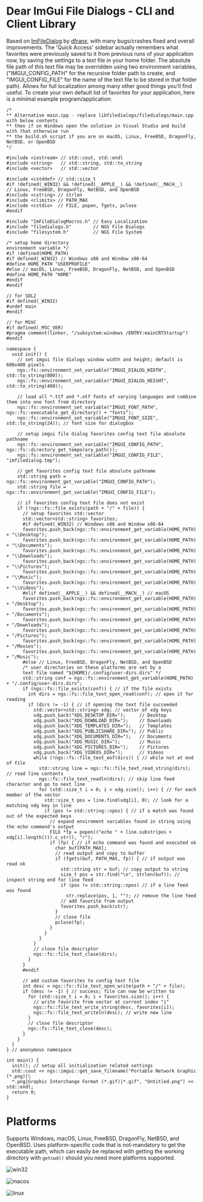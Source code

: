 # Dear ImGui File Dialogs - CLI and Client Library

Based on [ImFileDialog](https://github.com/dfranx/ImFileDialog) by [dfranx](https://github.com/dfranx), with many bugs/crashes fixed and overall improvements. The 'Quick Access' sidebar actually remembers what favorites were previously saved to it from previous runs of your application now, by saving the settings to a text file in your home folder. The absolute file path of this text file may be overridden using two environment variables, ("IMGUI_CONFIG_PATH" for the recursive folder path to create, and "IMGUI_CONFIG_FILE" for the name of the text file to be stored in that folder path). Allows for full localization among many other good things you'll find useful. To create your own default list of favorites for your application, here is a minimal example program/application:

```
/*
** Alternative main.cpp - replace libfiledialogs/filedialogs/main.cpp with below contents
** then if on Windows open the solution in Visual Studio and build with that otherwise run 
** the build.sh script if you are on macOS, Linux, FreeBSD, DragonFly, NetBSD, or OpenBSD
*/

#include <iostream> // std::cout, std::endl
#include <string>   // std::string, std::to_string
#include <vector>   // std::vector

#include <cstddef> // std::size_t
#if !defined(_WIN32) && !defined(__APPLE__) && !defined(__MACH__)
// Linux, FreeBSD, DragonFly, NetBSD, and OpenBSD
#include <cstring> // strlen
#include <climits> // PATH_MAX
#include <cstdio>  // FILE, popen, fgets, pclose
#endif

#include "ImFileDialogMacros.h" // Easy Localization
#include "filedialogs.h"        // NGS File Dialogs
#include "filesystem.h"         // NGS File System

/* setup home directory 
environment variable */
#if !defined(HOME_PATH)
#if defined(_WIN32) // Windows x86 and Window x86-64
#define HOME_PATH "USERPROFILE"
#else // macOS, Linux, FreeBSD, DragonFly, NetBSD, and OpenBSD
#define HOME_PATH "HOME"
#endif
#endif

// for SDL2
#if defined(_WIN32)
#undef main
#endif

// for MSVC
#if defined(_MSC_VER)
#pragma comment(linker, "/subsystem:windows /ENTRY:mainCRTStartup")
#endif

namespace {
  void init() {
    // set imgui file dialogs window width and height; default is 600x400 pixels
    ngs::fs::environment_set_variable("IMGUI_DIALOG_WIDTH", std::to_string(800));
    ngs::fs::environment_set_variable("IMGUI_DIALOG_HEIGHT", std::to_string(400));
    
    // load all *.ttf and *.otf fonts of varying languages and combine them into one font from directory
    ngs::fs::environment_set_variable("IMGUI_FONT_PATH", ngs::fs::executable_get_directory() + "fonts");
    ngs::fs::environment_set_variable("IMGUI_FONT_SIZE", std::to_string(24)); // font size for dialogbox

    // setup imgui file dialog favorites config text file absolute pathname
    ngs::fs::environment_set_variable("IMGUI_CONFIG_PATH", ngs::fs::directory_get_temporary_path());
    ngs::fs::environment_set_variable("IMGUI_CONFIG_FILE", "imfiledialog.tmp");
    
    // get favorites config text file absolute pathname
    std::string path = ngs::fs::environment_get_variable("IMGUI_CONFIG_PATH");
    std::string file = ngs::fs::environment_get_variable("IMGUI_CONFIG_FILE");
    
    // if favorites config text file does not exist
    if (!ngs::fs::file_exists(path + "/" + file)) {
      // setup favorites std::vector
      std::vector<std::string> favorites;
      #if defined(_WIN32) // Windows x86 and Window x86-64
      favorites.push_back(ngs::fs::environment_get_variable(HOME_PATH) + "\\Desktop");
      favorites.push_back(ngs::fs::environment_get_variable(HOME_PATH) + "\\Documents");
      favorites.push_back(ngs::fs::environment_get_variable(HOME_PATH) + "\\Downloads");
      favorites.push_back(ngs::fs::environment_get_variable(HOME_PATH) + "\\Pictures");
      favorites.push_back(ngs::fs::environment_get_variable(HOME_PATH) + "\\Music");
      favorites.push_back(ngs::fs::environment_get_variable(HOME_PATH) + "\\Videos");
      #elif defined(__APPLE__) && defined(__MACH__) // macOS
      favorites.push_back(ngs::fs::environment_get_variable(HOME_PATH) + "/Desktop");
      favorites.push_back(ngs::fs::environment_get_variable(HOME_PATH) + "/Documents");
      favorites.push_back(ngs::fs::environment_get_variable(HOME_PATH) + "/Downloads");
      favorites.push_back(ngs::fs::environment_get_variable(HOME_PATH) + "/Pictures");
      favorites.push_back(ngs::fs::environment_get_variable(HOME_PATH) + "/Movies");
      favorites.push_back(ngs::fs::environment_get_variable(HOME_PATH) + "/Music");
      #else // Linux, FreeBSD, DragonFly, NetBSD, and OpenBSD
      /* user directories on these platforms are set by a 
      text file named "${HOME}/.config/user-dirs.dirs" */
      std::string conf = ngs::fs::environment_get_variable(HOME_PATH) + "/.config/user-dirs.dirs";
      if (ngs::fs::file_exists(conf)) { // if the file exists
        int dirs = ngs::fs::file_text_open_read(conf); // open it for reading
        if (dirs != -1) { // if opening the text file succeeded
          std::vector<std::string> xdg; // vector of xdg keys
          xdg.push_back("XDG_DESKTOP_DIR=");     // Desktop
          xdg.push_back("XDG_DOWNLOAD_DIR=");    // Downloads
          xdg.push_back("XDG_TEMPLATES_DIR=");   // Templates
          xdg.push_back("XDG_PUBLICSHARE_DIR="); // Public
          xdg.push_back("XDG_DOCUMENTS_DIR=");   // Documents
          xdg.push_back("XDG_MUSIC_DIR=");       // Music
          xdg.push_back("XDG_PICTURES_DIR=");    // Pictures
          xdg.push_back("XDG_VIDEOS_DIR=");      // Videos
          while (!ngs::fs::file_text_eof(dirs)) { // while not at end of file
            std::string line = ngs::fs::file_text_read_string(dirs); // read line contents
            ngs::fs::file_text_readln(dirs); // skip line feed character and go to next line
            for (std::size_t i = 0; i < xdg.size(); i++) { // for each member of the vector
              std::size_t pos = line.find(xdg[i], 0); // look for a matching xdg key in line
              if (pos != std::string::npos) { // if a match was found out of the expected keys
                // expand enviroment variables found in string using the echo command's output
                FILE *fp = popen(("echo " + line.substr(pos + xdg[i].length())).c_str(), "r");
                if (fp) { // if echo command was found and executed ok
                  char buf[PATH_MAX];
                  // read output and copy to buffer
                  if (fgets(buf, PATH_MAX, fp)) { // if output was read ok
                    std::string str = buf; // copy output to string
                    size_t pos = str.find("\n", strlen(buf)); // inspect string end for line feed
                    if (pos != std::string::npos) // if a line feed was found
                      str.replace(pos, 1, ""); // remove the line feed
                    // add favorite from output
                    favorites.push_back(str);
                  }
                  // close file
                  pclose(fp);
                }
              }
            }
          }
          // close file descriptor
          ngs::fs::file_text_close(dirs);
        }
      }
      #endif
    
      // add custom favorites to config text file
      int desc = ngs::fs::file_text_open_write(path + "/" + file);
      if (desc != -1) { // success; file can now be written to
        for (std::size_t i = 0; i < favorites.size(); i++) {
          // write favorite from vector at current index "i"
          ngs::fs::file_text_write_string(desc, favorites[i]);
          ngs::fs::file_text_writeln(desc); // write new line
        }
        // close file descriptor
        ngs::fs::file_text_close(desc);
      }
    }
  }
} // anonymous namespace

int main() {
  init(); // setup all initialization related settings
  std::cout << ngs::imgui::get_save_filename("Portable Network Graphic (*.png)|\
  *.png|Graphic Interchange Format (*.gif)|*.gif", "Untitled.png") << std::endl;
  return 0;
}
```

# Platforms

Supports Windows, macOS, Linux, FreeBSD, DragonFly, NetBSD, and OpenBSD. Uses platform-specific code that is not-mandatory to get the executable path, which can easily be replaced with getting the working directory with `getcwd()` should you need more platforms supported. 

![win32](https://github.com/time-killer-games/filedialogs/blob/main/win32.png?raw=true)

![macos](https://github.com/time-killer-games/filedialogs/blob/main/macos.png?raw=true)

![linux](https://github.com/time-killer-games/filedialogs/blob/main/linux.png?raw=true)
